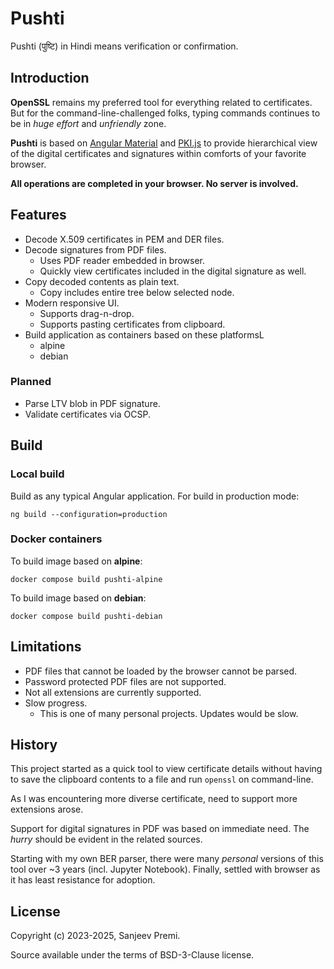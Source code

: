 # Pushti

Pushti (पुष्टि) in Hindi means verification or confirmation.

## Introduction

**OpenSSL** remains my preferred tool for everything related to
certificates. But for the command-line-challenged folks, typing
commands continues to be in _huge effort_ and _unfriendly_ zone.

**Pushti** is based on [Angular Material](https://material.angular.io/)
and [PKI.js](https://github.com/PeculiarVentures/PKI.js) to provide
hierarchical view of the digital certificates and signatures within
comforts of your favorite browser.

**All operations are completed in your browser. No server is involved.**

## Features

* Decode X.509 certificates in PEM and DER files.
* Decode signatures from PDF files.
  * Uses PDF reader embedded in browser.
  * Quickly view certificates included in the digital signature as well.
* Copy decoded contents as plain text.
  * Copy includes entire tree below selected node.
* Modern responsive UI.
  * Supports drag-n-drop.
  * Supports pasting certificates from clipboard.
* Build application as containers based on these platformsL
  * alpine
  * debian

### Planned

* Parse LTV blob in PDF signature.
* Validate certificates via OCSP.

## Build

### Local build

Build as any typical Angular application. For build in production mode:
```
ng build --configuration=production
```

### Docker containers

To build image based on **alpine**:
```
docker compose build pushti-alpine
```
To build image based on **debian**:
```
docker compose build pushti-debian
```

## Limitations

* PDF files that cannot be loaded by the browser cannot be parsed.
* Password protected PDF files are not supported.
* Not all extensions are currently supported.
* Slow progress.
  * This is one of many personal projects. Updates would be slow.

## History

This project started as a quick tool to view certificate details
without having to save the clipboard contents to a file and run
`openssl` on command-line.

As I was encountering more diverse certificate, need to support
more extensions arose.

Support for digital signatures in PDF was based on immediate need.
The _hurry_ should be evident in the related sources.

Starting with my own BER parser, there were many _personal_ versions
of this tool over ~3 years (incl. Jupyter Notebook). Finally, settled
with browser as it has least resistance for adoption.

## License
Copyright (c) 2023-2025, Sanjeev Premi.

Source available under the terms of BSD-3-Clause license.
